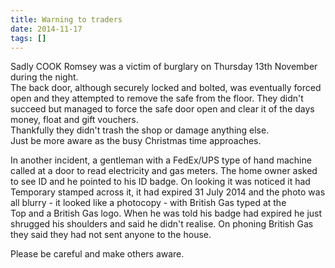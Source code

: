 ```yaml
---
title: Warning to traders
date: 2014-11-17
tags: []
---
```

Sadly COOK Romsey was a victim of burglary on Thursday 13th November during the night.  
The back door, although securely locked and bolted, was eventually forced open and they attempted to remove the safe from the floor. They didn't succeed but managed to force the safe door open and clear it of the days money, float and gift vouchers.  
Thankfully they didn't trash the shop or damage anything else.  
Just be more aware as the busy Christmas time approaches.

In another incident, a gentleman with a FedEx/UPS type of hand machine called at a door to read electricity and gas meters. The home owner asked to see ID and he pointed to his ID badge. On looking it was noticed it had Temporary stamped across it, it had expired 31 July 2014 and the photo was all blurry - it looked like a photocopy - with British Gas typed at the  
Top and a British Gas logo. When he was told his badge had expired he just shrugged his shoulders and said he didn't realise. On phoning British Gas they said they had not sent anyone to the house.

Please be careful and make others aware.

